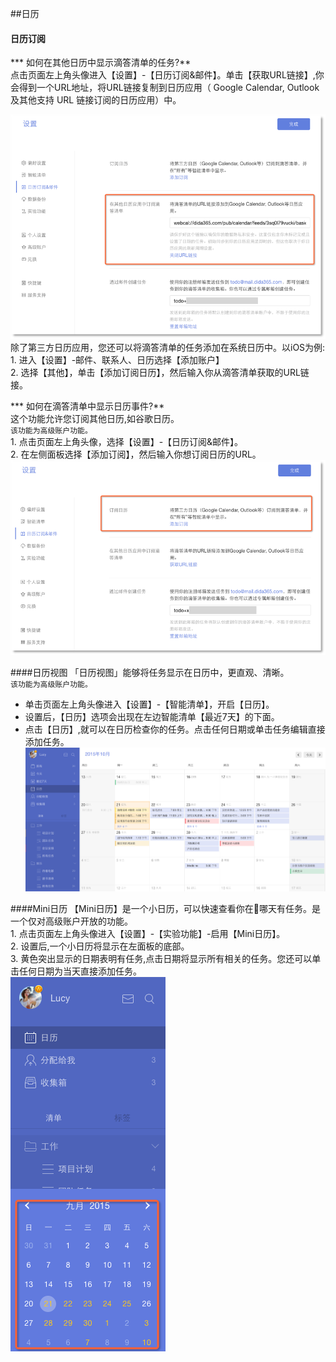##日历

#### 日历订阅

*** 如何在其他日历中显示滴答清单的任务?**
<br >点击页面左上角头像进入【设置】-【日历订阅&邮件】。单击【获取URL链接】,你会得到一个URL地址，将URL链接复制到日历应用（ Google Calendar,  Outlook 及其他支持 URL 链接订阅的日历应用）中。

![](web-subtick.png)
<br >除了第三方日历应用，您还可以将滴答清单的任务添加在系统日历中。以iOS为例:
<br>1. 进入【设置】-邮件、联系人、日历选择【添加账户】
<br>2. 选择【其他】，单击【添加订阅日历】，然后输入你从滴答清单获取的URL链接。

*** 如何在滴答清单中显示日历事件?**
<br >这个功能允许您订阅其他日历,如谷歌日历。
<br >`该功能为高级账户功能。`
<br>1.  点击页面左上角头像，选择【设置】-【日历订阅&邮件】。
<br>2.  在左侧面板选择【添加订阅】，然后输入你想订阅日历的URL。
![](web-subsgoo.png)

####日历视图
「日历视图」能够将任务显示在日历中，更直观、清晰。
<br >`该功能为高级账户功能。`
* 单击页面左上角头像进入【设置】-【智能清单】，开启【日历】。
* 设置后，【日历】选项会出现在左边智能清单【最近7天】的下面。
* 点击【日历】,就可以在日历检查你的任务。点击任何日期或单击任务编辑直接添加任务。
<br >![](../images/images_web2.0/calendarview.png)

####Mini日历
【Mini日历】是一个小日历，可以快速查看你在哪天有任务。是一个仅对高级账户开放的功能。
<br>1. 点击页面左上角头像进入【设置】-【实验功能】-启用【Mini日历】。
<br>2. 设置后,一个小日历将显示在左面板的底部。
<br>3. 黄色突出显示的日期表明有任务,点击日期将显示所有相关的任务。您还可以单击任何日期为当天直接添加任务。
<br >![](../images/images_web2.0/mini.png
)
